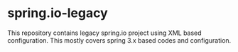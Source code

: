 # spring.io-legacy
This repository contains legacy spring.io project using XML based configuration. This mostly covers spring 3.x based codes and configuration.

